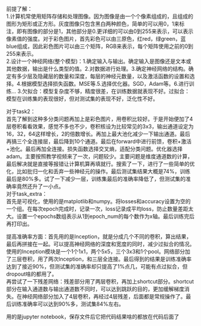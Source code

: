前提了解：  
1.计算机常使用矩阵存储和处理图像。因为图像是由一个个像素组成的，且组成的图形为矩形或正方形。灰度图像只包含黑白两种颜色，简单的可以用0，1来标注，即有图像的部分是1，其他部分是0.更详细的可以由0到255来表示，可以表示像素值的强度。对于彩色图片，首先彩色可以由三原色，红red，绿green，蓝blue组成，因此彩色图片可以由三个矩阵，RGB来表示，每个矩阵使用之前的0到255来表示。  
2.设计一个神经网络(整个模型)：1.确定输入与输出。确定输入是图像还是文本或其他数据，输出是什么类型的值。2.对数据进行处理。3.确定神经网络的结构。确定有多少层及隐藏层的数量和深度，每层的神经元数量，以及激活函数的设置和选择。4.根据模型选择损失函数。MSE等.5.选择优化器。SGD，Adam等。6.进行训练...
3.欠拟合：模型复杂度不够，精度很差，在训练数据就表现不好。过拟合：模型在训练集的表现很好，但对测试集的表现不好，泛化性不好。  


对于task2：  
首先了解到这种多分类问题再加上是彩色图片，用卷积比较好。于是开始便加了4层卷积看看效果，感觉不多也不少，卷积核设为比较常见的3x3，输出通道设定为16，32，64这样增长，2的倍数增长。再加上最大池化减少一下输出通道。最后再搞三个全连接层，最后降到10个通道。最后在forward中进行前馈，卷积+激活+池化。最后再加全连接。损失函数选择交叉熵，适配分类问题。优化器选择adam。主要按照教学视频来了一次，问题较少。主要问题是维度通道数的计算，最后解决就是直接等报错让计算机算再填就行。搜索了一下，进行了一些简单的优化，比如批归一化和丢弃一些神经元的操作。最后测试集结果大概是74%，训练最后是80%多。试了一下减少一层，训练集最后的准确率降低了，但测试集的准确率竟然还升了一小点。  
对于task_extra：  
首先是可视化，使用的是matplotlib和numpy。将losses和accuracy设置为空的一个组。在每次epoch完成时，记录一次，loss记录成平均loss，防止数量差距太大。设置一个epochs数组表示从1到epoch_num的每个数作为x轴。最后训练完后再打印出。    

提高准确率方面：首先用的是Inception，就是分成几个不同的卷积，算出结果，最后再拼接在一起。可以提高神经网络的深度和宽度的同时，减少过拟合的情况。使用的Inception模块是一个1个1x1，两个5x5，三个3x3和1个pool。网络部分加了三层卷积，用了两次Inception，和三层全连接。最后得到的结果是训练准确率达到了接近90%，但测试集的准确率却只提高了1%点几，可能有点过拟合，但dropout啥的都用了。  
再尝试了一下残差网络：残差部分用了两层卷积，再加上shortcut部分。shortcut部分在输入通道数与输出通道数不同时，可以达到跳跃的目的，更加缓解梯度消失。在神经网络部分加入了4层卷积，再经过4层残差，后面都是常规操作了。最后训练准确率可以达到90%多，测试集84%左右。  

  

用的是jupyter notebook，保存文件后它把代码结果啥的都放在代码后面了



